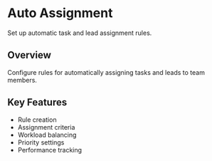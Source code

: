 # Auto Assignment

Set up automatic task and lead assignment rules.

## Overview

Configure rules for automatically assigning tasks and leads to team members.

## Key Features

- Rule creation
- Assignment criteria
- Workload balancing
- Priority settings
- Performance tracking
